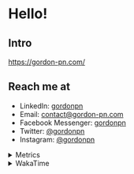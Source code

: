 # Hello!

## Intro

<https://gordon-pn.com/>

## Reach me at

- LinkedIn: [gordonpn](https://www.linkedin.com/in/gordonpn/)
- Email: [contact@gordon-pn.com](mailto:contact@gordon-pn.com)
- Facebook Messenger: [gordonpn](https://www.messenger.com/t/Gordonpn)
- Twitter: [@gordonpn](https://twitter.com/Gordonpn)
- Instagram: [@gordonpn](https://www.instagram.com/gordonpn/)

<details>
  <summary>Metrics</summary>

  <img align="center" src="https://github.com/gordonpn/gordonpn/blob/master/github-metrics.svg" alt="GitHub Metrics">

</details>

<details>
  <summary>WakaTime</summary>

  <!--START_SECTION:waka-->
📊 **This Week I Spent My Time On** 

```text
💬 Programming Languages: 
Other                    34 hrs 53 mins      ████████████████████████░   97.93 % 
TypeScript               14 mins             ░░░░░░░░░░░░░░░░░░░░░░░░░   00.67 % 
Text                     7 mins              ░░░░░░░░░░░░░░░░░░░░░░░░░   00.33 % 
Shell Script             5 mins              ░░░░░░░░░░░░░░░░░░░░░░░░░   00.24 % 
Java                     4 mins              ░░░░░░░░░░░░░░░░░░░░░░░░░   00.21 % 

🔥 Editors: 
Chrome                   21 hrs 46 mins      ███████████████░░░░░░░░░░   61.13 % 
Slack                    4 hrs 40 mins       ███░░░░░░░░░░░░░░░░░░░░░░   13.12 % 
Firefox                  2 hrs 42 mins       ██░░░░░░░░░░░░░░░░░░░░░░░   07.58 % 
Messages                 2 hrs 3 mins        █░░░░░░░░░░░░░░░░░░░░░░░░   05.79 % 
iTerm2                   1 hr 16 mins        █░░░░░░░░░░░░░░░░░░░░░░░░   03.57 % 
```


 Last Updated on 21/08/2025 16:29:21 UTC
<!--END_SECTION:waka-->
</details>
